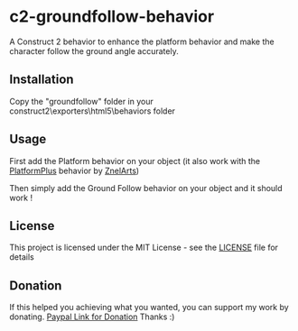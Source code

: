 # c2-groundfollow-behavior
A Construct 2 behavior to enhance the platform behavior and make the character follow the ground angle accurately.

## Installation

Copy the "groundfollow" folder in your construct2\exporters\html5\behaviors folder

## Usage

First add the Platform behavior on your object (it also work with the [PlatformPlus](https://www.scirra.com/forum/behavior-platform-an-enhanced-behavior_t81233) behavior by [ZnelArts](https://github.com/ZnelArts/))

Then simply add the Ground Follow behavior on your object and it should work !

## License

This project is licensed under the MIT License - see the [LICENSE](LICENSE) file for details

## Donation

If this helped you achieving what you wanted, you can support my work by donating.
[Paypal Link for Donation](https://www.paypal.com/cgi-bin/webscr?cmd=_s-xclick&hosted_button_id=7AKR7XEE34ESC)
Thanks :)
